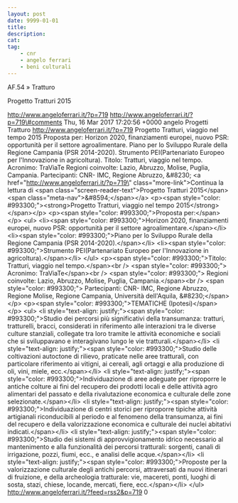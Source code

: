 ```yaml
---
layout: post
date: 9999-01-01
title:
description:
cat:
tag:
    - cnr
    - angelo ferrari
    - beni culturali
---
```

AF.54 » Tratturo

Progetto Tratturi 2015

http://www.angeloferrari.it/?p=719 http://www.angeloferrari.it/?p=719\#comments Thu, 16 Mar 2017 17:20:56 +0000 angelo Progetti Tratturo http://www.angeloferrari.it/?p=719 Progetto Tratturi, viaggio nel tempo 2015 Proposta per: Horizon 2020, finanziamenti europei, nuovo PSR: opportunità per il settore agroalimentare. Piano per lo Sviluppo Rurale della Regione Campania (PSR 2014-2020). Strumento PEI(Partenariato Europeo per l'Innovazione in agricoltura). Titolo: Tratturi, viaggio nel tempo. Acronimo: TraViaTe Regioni coinvolte: Lazio, Abruzzo, Molise, Puglia, Campania. Partecipanti: CNR- IMC, Regione Abruzzo, &\#8230; \<a href=\"http://www.angeloferrari.it/?p=719\" class=\"more-link\"\>Continua la lettura di \<span class=\"screen-reader-text\"\>Progetto Tratturi 2015\</span\> \<span class=\"meta-nav\"\>&\#8594;\</span\>\</a\> \<p\>\<span style=\"color: \#993300;\"\>\<strong\>Progetto Tratturi, viaggio nel tempo 2015\</strong\>\</span\>\</p\> \<p\>\<span style=\"color: \#993300;\"\>Proposta per:\</span\>\</p\> \<ul\> \<li\>\<span style=\"color: \#993300;\"\>Horizon 2020, finanziamenti europei, nuovo PSR: opportunità per il settore agroalimentare.\</span\>\</li\> \<li\>\<span style=\"color: \#993300;\"\>Piano per lo Sviluppo Rurale della Regione Campania (PSR 2014-2020).\</span\>\</li\> \<li\>\<span style=\"color: \#993300;\"\>Strumento PEI(Partenariato Europeo per l'Innovazione in agricoltura).\</span\>\</li\> \</ul\> \<p\>\<span style=\"color: \#993300;\"\>Titolo: Tratturi, viaggio nel tempo.\</span\>\<br /\> \<span style=\"color: \#993300;\"\> Acronimo: TraViaTe\</span\>\<br /\> \<span style=\"color: \#993300;\"\> Regioni coinvolte: Lazio, Abruzzo, Molise, Puglia, Campania.\</span\>\<br /\> \<span style=\"color: \#993300;\"\> Partecipanti: CNR- IMC, Regione Abruzzo, Regione Molise, Regione Campania, Università dell'Aquila, &\#8230;\</span\>\</p\> \<p\>\<span style=\"color: \#993300;\"\>TEMATICHE (Ipotesi)\</span\>\</p\> \<ul\> \<li style=\"text-align: justify;\"\>\<span style=\"color: \#993300;\"\>Studio dei percorsi più significativi della transumanza: tratturi, tratturelli, bracci, considerati in riferimento alle interazioni tra le diverse culture stanziali, collegate tra loro tramite le attività economiche e sociali che si sviluppavano e interagivano lungo le vie tratturali.\</span\>\</li\> \<li style=\"text-align: justify;\"\>\<span style=\"color: \#993300;\"\>Studio delle coltivazioni autoctone di rilievo, praticate nelle aree tratturali, con particolare riferimento ai vitigni, ai cereali, agli ortaggi e alla produzione di oli, vini, miele, ecc.\</span\>\</li\> \<li style=\"text-align: justify;\"\>\<span style=\"color: \#993300;\"\>Individuazione di aree adeguate per riproporre le antiche colture ai fini del recupero dei prodotti locali e delle attività agro alimentari del passato e della rivalutazione economica e culturale delle zone selezionate.\</span\>\</li\> \<li style=\"text-align: justify;\"\>\<span style=\"color: \#993300;\"\>Individuazione di centri storici per riproporre tipiche attività artigianali riconducibili al periodo e al fenomeno della transumanza, ai fini del recupero e della valorizzazione economica e culturale dei nuclei abitativi indicati.\</span\>\</li\> \<li style=\"text-align: justify;\"\>\<span style=\"color: \#993300;\"\>Studio dei sistemi di approvvigionamento idrico necessario al mantenimento e alla funzionalità dei percorsi tratturali: sorgenti, canali di irrigazione, pozzi, fiumi, ecc., e analisi delle acque.\</span\>\</li\> \<li style=\"text-align: justify;\"\>\<span style=\"color: \#993300;\"\>Proposte per la valorizzazione culturale degli antichi percorsi, attraversati da nuovi itinerari di fruizione, e della archeologia tratturale: vie, macereti, ponti, luoghi di sosta, stazi, chiese, locande, mercati, fiere, ecc.\</span\>\</li\> \</ul\> http://www.angeloferrari.it/?feed=rss2&p=719 0


